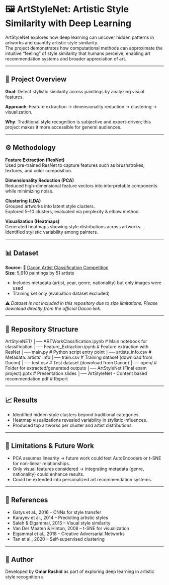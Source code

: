 # 🖼️ ArtStyleNet: Artistic Style Similarity with Deep Learning

ArtStyleNet explores how deep learning can uncover hidden patterns in artworks and quantify artistic style similarity.  
The project demonstrates how computational methods can approximate the intuitive “feeling” of style similarity that humans perceive, enabling art recommendation systems and broader appreciation of art.

---

## 📌 Project Overview

**Goal**: Detect stylistic similarity across paintings by analyzing visual features.  

**Approach**: Feature extraction → dimensionality reduction → clustering → visualization.  

**Why**: Traditional style recognition is subjective and expert-driven; this project makes it more accessible for general audiences.

---

## ⚙️ Methodology

**Feature Extraction (ResNet)**  
Used pre-trained ResNet to capture features such as brushstrokes, textures, and color composition.  

**Dimensionality Reduction (PCA)**  
Reduced high-dimensional feature vectors into interpretable components while minimizing noise.  

**Clustering (LDA)**  
Grouped artworks into latent style clusters.  
Explored 5–10 clusters, evaluated via perplexity & elbow method.  

**Visualization (Heatmaps)**  
Generated heatmaps showing style distributions across artworks.  
Identified stylistic variability among painters.

---

## 📊 Dataset

**Source**: 🎨 [Dacon Artist Classification Competition](https://dacon.io/en/competitions/official/236006/data)  
**Size**: 5,910 paintings by 51 artists  
- Includes metadata (artist, year, genre, nationality) but only images were used  
- Training set only (evaluation dataset excluded)  

⚠️ *Dataset is not included in this repository due to size limitations. Please download directly from the official Dacon link.*

---

## 📂 Repository Structure

ArtStyleNET/
│── ARTWorkClassification.ipynb # Main notebook for classification
│── Feature_Extraction.ipynb # Feature extraction with ResNet
│── main.py # Python script entry point
│── artists_info.csv # Metadata: artists’ info
│── train.csv # Training dataset (download from Dacon)
│── test.csv # Test dataset (download from Dacon)
│── open/ # Folder for extracted/generated outputs
│── ArtStyleNet (Final exam project).pptx # Presentation slides
│── ArtStyleNet - Content based recommendation.pdf # Report


---

## 📈 Results

- Identified hidden style clusters beyond traditional categories.  
- Heatmap visualizations revealed variability in stylistic influences.  
- Produced top artworks per cluster and artist distributions.  

---

## 🧩 Limitations & Future Work

- PCA assumes linearity → future work could test AutoEncoders or t-SNE for non-linear relationships.  
- Only visual features considered → integrating metadata (genre, nationality) could enhance results.  
- Could be extended into personalized art recommendation systems.  

---

## 📑 References

- Gatys et al., 2016 – CNNs for style transfer  
- Karayev et al., 2014 – Predicting artistic styles  
- Saleh & Elgammal, 2015 – Visual style similarity  
- Van Der Maaten & Hinton, 2008 – t-SNE for visualization  
- Elgammal et al., 2018 – Creative Adversarial Networks  
- Tan et al., 2020 – Self-supervised clustering  

---

## 🙋 Author

Developed by **Omar Rashid** as part of exploring deep learning in artistic style recognition a
